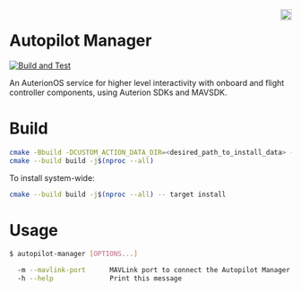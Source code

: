 <img align="right" height="20" src="https://auterion.com/wp-content/uploads/2020/05/auterion_logo_default_sunrise.svg">

# Autopilot Manager
[![Build and Test](https://github.com/Auterion/autopilot_manager/workflows/Build%20and%20Test/badge.svg?branch=main)](https://github.com/Auterion/autopilot_manager/actions)

An AuterionOS service for higher level interactivity with onboard and flight controller components, using Auterion SDKs and MAVSDK.

# Build

```bash
cmake -Bbuild -DCUSTOM_ACTION_DATA_DIR=<desired_path_to_install_data> -S.
cmake --build build -j$(nproc --all)
```

To install system-wide:
```bash
cmake --build build -j$(nproc --all) -- target install
```

# Usage

```bash
$ autopilot-manager [OPTIONS...]

  -m --mavlink-port      MAVLink port to connect the Autopilot Manager MAVSDK instance through UDP. Default: 14540
  -h --help              Print this message
```
